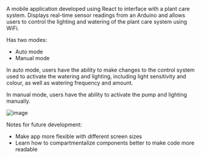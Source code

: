 A mobile application developed using React to interface with a plant care system. Displays real-time sensor readings from an Arduino and allows users to control the lighting and watering of the plant care system using WiFi.

Has two modes:
- Auto mode
- Manual mode

In auto mode, users have the ability to make changes to the control system used to activate the watering and lighting, including light sensitivity and colour, as well as watering frequency and amount.

In manual mode, users have the ability to activate the pump and lighting manually.

![image](https://github.com/calvinhtr/Plant-B-App/assets/46030078/0c6a3033-c318-46f7-9fc5-c515b4badbf1)

Notes for future development:
- Make app more flexible with different screen sizes
- Learn how to compartmentalize components better to make code more readable
